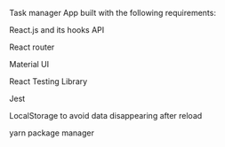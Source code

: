 Task manager App built with the following requirements:

React.js and its hooks API

React router

Material UI

React Testing Library

Jest

LocalStorage to avoid data disappearing after reload

yarn package manager
